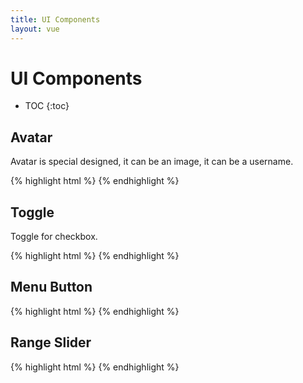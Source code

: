 ```yaml
---
title: UI Components
layout: vue
---
```


# UI Components

* TOC
{:toc}

## Avatar

Avatar is special designed, it can be an image, it can be a username.

{% highlight html %}
<vui-avatar alt="name" src="image.png"></vui-avatar>
{% endhighlight %}

## Toggle

Toggle for checkbox.

{% highlight html %}
<vui-toggle name="wifi"></vui-toggle>
{% endhighlight %}

## Menu Button

{% highlight html %}
<vui-menu-button></vui-menu-button>
{% endhighlight %}

## Range Slider

{% highlight html %}
<vui-range-slider name="power"></vui-range-slider>
{% endhighlight %}
